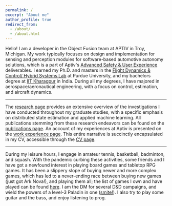 ```yaml
---
permalink: /
excerpt: "About me"
author_profile: true
redirect_from: 
  - /about/
  - /about.html
---
```


Hello! I am a developer in the Object Fusion team at APTIV in Troy, Michigan. My work typically focuses on design and implementation for sensing and perception modules for software-based automotive autonomy solutions, which is a part of Aptiv's [Advanced Safety & User Experience](https://www.aptiv.com/solutions/advanced-safety) deliverables. I earned my Ph.D. and masters in the [Flight Dynamics & Control/ Hybrid Systems Lab](https://sites.google.com/view/fdchsl/home) at Purdue University, and my bachelors degree at [IIT Kharagpur](http://www.ae.iitkgp.ac.in/) in India. During all my degrees, I have majored in aerospace/aeronautical engineering, with a focus on control, estimation, and aircraft dynamics.

<hr>

The [research page](/research) provides an extensive overview of the investigations I have conducted throughout my graduate studies, with a specific emphasis on distributed state estimation and applied machine learning. All publications stemming from these research endeavors can be found on the [publications page](/publications). An account of my experiences at Aptiv is presented on the [work experience page](/work). This entire narrative is succinctly encapsulated in my CV, accessible through the [CV page](/cv).

<hr>

During my leisure hours, I engage in amateur tennis, basketball, badminton, and squash. With the pandemic curbing these activities, some friends and I have got a newfound interest in playing board games and tabletop RPG games. It has been a slippery slope of buying newer and more complex games, which has led to a never-ending race between buying new games (just got Ark Nova!), and playing them all; the list of games I own and have played can be found [here](https://boardgamegeek.com/collection/user/chocopie9). I am the DM for several D&D campaigns, and wield the powers of a level-3 Paladin in one ([smite!](/images/smite.jpg)). I also try to play some guitar and the bass, and enjoy listening to prog.
